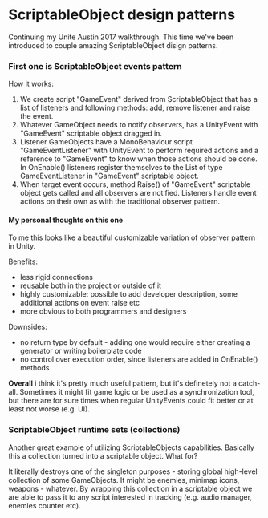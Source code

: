 # ScriptableObject design patterns
Continuing my Unite Austin 2017 walkthrough. This time we've been introduced to couple amazing ScriptableObject disign patterns.

### First one is ScriptableObject events pattern
How it works:
 
1. We create script "GameEvent" derived from ScriptableObject that has a list of listeners and following methods: add, remove listener and raise the event.
2. Whatever GameObject needs to notify observers, has a UnityEvent with "GameEvent" scriptable object dragged in.
3. Listener GameObjects have a MonoBehaviour script "GameEventListener" with UnityEvent to perform required actions and a reference to "GameEvent" to know when those actions should be done. In OnEnable() listeners register themselves to the List of type GameEventListener in "GameEvent" scriptable object.
4. When target event occurs, method Raise() of "GameEvent" scriptable object gets called and all observers are notified. Listeners handle event actions on their own as with the traditional observer pattern.

#### My personal thoughts on this one

To me this looks like a beautiful customizable variation of observer pattern in Unity.

Benefits:
- less rigid connections
- reusable both in the project or outside of it
- highly customizable: possible to add developer description, some additional actions on event raise etc
- more obvious to both programmers and designers

Downsides:
- no return type by default - adding one would require either creating a generator or writing boilerplate code
- no control over execution order, since listeners are added in OnEnable() methods

**Overall** i think it's pretty much useful pattern, but it's definetely not a catch-all. Sometimes it might fit game logic or be used as a synchronization tool, but there are for sure times when regular UnityEvents could fit better or at least not worse (e.g. UI).

### ScriptableObject runtime sets (collections)
Another great example of utilizing ScriptableObjects capabilities. Basically this a collection turned into a scriptable object. What for?

It literally destroys one of the singleton purposes - storing global high-level collection of some GameObjects. It might be enemies, minimap icons, weapons - whatever. By wrapping this collection in a scriptable object we are able to pass it to any script interested in tracking (e.g. audio manager, enemies counter etc).

